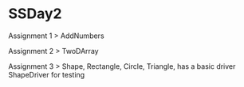 # SSDay2
Assignment 1 > AddNumbers

Assignment 2 > TwoDArray

Assignment 3 > Shape, Rectangle, Circle, Triangle, has a basic driver ShapeDriver for testing
